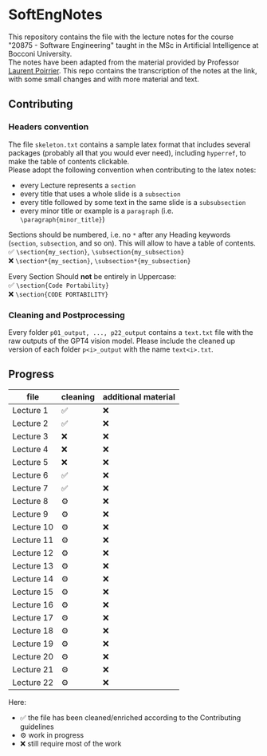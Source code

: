 # SoftEngNotes
This repository contains the file with the lecture notes for the course "20875 - Software Engineering" taught in the MSc in Artificial Intelligence at Bocconi University.\
The notes have been adapted from the material provided by Professor [Laurent Poirrier](https://www.poirrier.ca/courses/softeng/). This repo contains the transcription of the notes at the link, with some small changes and with more material and text.

## Contributing
### Headers convention
The file `skeleton.txt` contains a sample latex format that includes several packages (probably all that you would ever need), including `hyperref`, to make the table of contents clickable.\
Please adopt the following convention when contributing to the latex notes:
- every Lecture represents a `section`
- every title that uses a whole slide is a `subsection`
- every title followed by some text in the same slide is a `subsubsection`
- every minor title or example is a `paragraph` (i.e. `\paragraph{minor_title}`)

Sections should be numbered, i.e. no `*` after any Heading keywords (`section`, `subsection`, and so on). This will allow to have a table of contents. \
✅ `\section{my_section}`, `\subsection{my_subsection}`\
❌ `\section*{my_section}`, `\subsection*{my_subsection}`

Every Section Should __not__ be entirely in Uppercase:\
✅ `\section{Code Portability}`\
❌ `\section{CODE PORTABILITY}`

### Cleaning and Postprocessing
Every folder `p01_output, ..., p22_output` contains a `text.txt` file with the raw outputs of the GPT4 vision model. Please include the cleaned up version of each folder `p<i>_output` with the name `text<i>.txt`.

## Progress
| file        | cleaning | additional material |
|-------------|----------|---------------------|
| Lecture 1   |   ✅     |         ❌         |
| Lecture 2   |   ✅     |         ❌         |
| Lecture 3   |   ❌     |         ❌         |
| Lecture 4   |   ❌     |         ❌         |
| Lecture 5   |   ❌     |         ❌         |
| Lecture 6   |   ✅     |         ❌         |
| Lecture 7   |   ✅     |         ❌         |
| Lecture 8   |   ⚙️     |         ❌         |
| Lecture 9   |   ⚙️     |         ❌         |
| Lecture 10  |   ⚙️     |         ❌         |
| Lecture 11  |   ⚙️     |         ❌         |
| Lecture 12  |   ⚙️     |         ❌         |
| Lecture 13  |   ⚙️     |         ❌         |
| Lecture 14  |   ⚙️     |         ❌         |
| Lecture 15  |   ⚙️     |         ❌         |
| Lecture 16  |   ⚙️     |         ❌         |
| Lecture 17  |   ⚙️     |         ❌         |
| Lecture 18  |   ⚙️     |         ❌         |
| Lecture 19  |   ⚙️     |         ❌         |
| Lecture 20  |   ⚙️     |         ❌         |
| Lecture 21  |   ⚙️     |         ❌         |
| Lecture 22  |   ⚙️     |         ❌         |


Here:
- ✅ the file has been cleaned/enriched according to the Contributing guidelines
- ⚙️ work in progress
- ❌ still require most of the work
